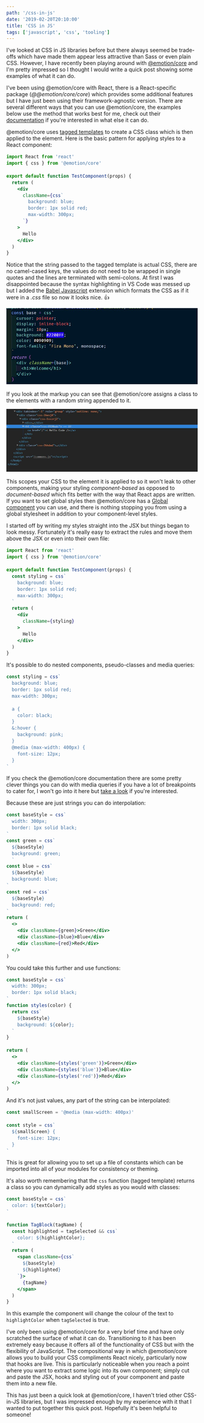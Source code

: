 ```yaml
---
path: '/css-in-js'
date: '2019-02-20T20:10:00'
title: 'CSS in JS'
tags: ['javascript', 'css', 'tooling']
---
```


I've looked at CSS in JS libraries before but there always seemed be trade-offs which have made them appear less attractive than Sass or even plain CSS. However, I have recently been playing around with [@emotion/core](https://github.com/@emotion/core-js/@emotion/core) and I'm pretty impressed so I thought I would write a quick post showing some examples of what it can do.

I've been using @emotion/core with React, there is a React-specific package (_@@emotion/core/core_) which provides some additional features but I have just been using their framework-agnostic version. There are several different ways that you can use @emotion/core, the examples below use the method that works best for me, check out their [documentation](https://@emotion/core.sh/docs/introduction) if you're interested in what else it can do.

@emotion/core uses [tagged templates](https://developer.mozilla.org/en-US/docs/Web/JavaScript/Reference/Template_literals#Tagged_templates) to create a CSS class which is then applied to the element. Here is the basic pattern for applying styles to a React component:
```jsx
import React from 'react'
import { css } from '@emotion/core'

export default function TestComponent(props) {
  return (
    <div
      className={css`
        background: blue;
        border: 1px solid red;
        max-width: 300px;
      `}
    >
      Hello
    </div>
  )
}
```
Notice that the string passed to the tagged template is actual CSS, there are no camel-cased keys, the values do not need to be wrapped in single quotes and the lines are terminated with semi-colons. At first I was disappointed because the syntax highlighting in VS Code was messed up but I added the [Babel Javascript](https://marketplace.visualstudio.com/items?itemName=mgmcdermott.vscode-language-babel) extension which formats the CSS as if it were in a _.css_ file so now it looks nice. :+1:

![vs code syntax highlighting](syntax.JPG)

If you look at the markup you can see that @emotion/core assigns a class to the elements with a random string appended to it.

![divs with classes](css_classnames.JPG)

This scopes your CSS to the element it is applied to so it won't leak to other components, making your styling _component-based_ as opposed to _document-based_ which fits better with the way that React apps are written. If you want to set global styles then @emotion/core has a [Global component](https://@emotion/core.sh/docs/globals) you can use, and there is nothing stopping you from using a global stylesheet in addition to your component-level styles.

I started off by writing my styles straight into the JSX but things began to look messy. Fortunately it's really easy to extract the rules and move them above the JSX or even into their own file:
```jsx
import React from 'react'
import { css } from '@emotion/core'

export default function TestComponent(props) {
  const styling = css`
    background: blue;
    border: 1px solid red;
    max-width: 300px;
  `
  return (
    <div
      className={styling}
    >
      Hello
    </div>
  )
}
```
It's possible to do nested components, pseudo-classes and media queries:
```jsx
const styling = css`
  background: blue;
  border: 1px solid red;
  max-width: 300px;

  a {
    color: black;
  }
  &:hover {
    background: pink;
  }
  @media (max-width: 400px) {
    font-size: 12px;
  }
`
```

If you check the @emotion/core documentation there are some pretty clever things you can do with media queries if you have a lot of breakpoints to cater for, I won't go into it here but [take a look](https://@emotion/core.sh/docs/media-queries) if you're interested.

Because these are just strings you can do interpolation:
```jsx
const baseStyle = css`
  width: 300px;
  border: 1px solid black;
`
const green = css`
  ${baseStyle}
  background: green;
  `
const blue = css`
  ${baseStyle}
  background: blue;
`
const red = css`
  ${baseStyle}
  background: red;
`
return (
  <>
    <div className={green}>Green</div>
    <div className={blue}>Blue</div>
    <div className={red}>Red</div>
  </>
)
```

You could take this further and use functions:
```jsx
const baseStyle = css`
  width: 300px;
  border: 1px solid black;
`
function styles(color) {
  return css`
    ${baseStyle}
    background: ${color};
  `
}

return (
  <>
    <div className={styles('green')}>Green</div>
    <div className={styles('blue')}>Blue</div>
    <div className={styles('red')}>Red</div>
  </>
)
```
And it's not just values, any part of the string can be interpolated:
```jsx
const smallScreen = '@media (max-width: 400px)'

const style = css`
  ${smallScreen} {
    font-size: 12px;
  }
`
```

This is great for allowing you to set up a file of constants which can be imported into all of your modules for consistency or theming.

It's also worth remembering that the `css` function (tagged template) returns a class so you can dynamically add styles as you would with classes:
```jsx
const baseStyle = css`
  color: ${textColor};
`

function TagBlock(tagName) {
  const highlighted = tagSelected && css`
    color: ${highlightColor};
  `
  return (
    <span className={css`
      ${baseStyle}
      ${highlighted}
    `}>
      {tagName}
    </span>
  )
}
```
In this example the component will change the colour of the text to `highlightColor` when `tagSelected` is true.

I've only been using @emotion/core for a very brief time and have only scratched the surface of what it can do. Transitioning to it has been extremely easy because it offers all of the functionality of CSS but with the flexibility of JavaScript. The compositional way in which @emotion/core allows you to build your CSS compliments React nicely, particularly now that hooks are live. This is particularly noticeable when you reach a point where you want to extract some logic into its own component; simply cut and paste the JSX, hooks and styling out of your component and paste them into a new file.

This has just been a quick look at @emotion/core, I haven't tried other CSS-in-JS libraries, but I was impressed enough by my experience with it that I wanted to put together this quick post. Hopefully it's been helpful to someone!
